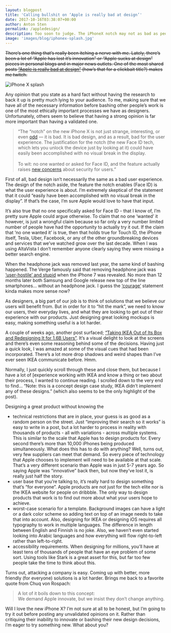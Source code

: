 ```yaml
---
layout: blogpost
title: 'Calling bullshit on ‘Apple is really bad at design’'
date: 2017-10-16T03:38:07+00:00
author: Anton Sten
permalink: /appledesign/
description: Too soon to judge. The iPhoneX notch may not as bad as people are complaining about.
image: 'images/blog/iphonex-splash.jpg'
---
```

~~There’s one thing that’s really been itching a nerve with me. Lately, there’s been a lot of “Apple has lost it’s innovation” or “Apple sucks at design” pieces in personal blogs and in major news outlets. One of the most shared posts [“Apple is really bad at design”](https://theoutline.com/post/2352/apple-is-really-bad-at-design) (how’s that for a clickbait title?) makes me twitch.~~

![iPhone X splash](/images/blog/iphonex-splash.jpg)

Any opinion that you state as a hard fact without having the research to back it up is pretty much lying to your audience. To me, making sure that we have all of the necessary information before bashing other people’s work is one of the most ethically important processes we have as designers. Unfortunately, others seem to believe that having a strong opinion is far more important than having a validated one.

>“The “notch” on the new iPhone X is not just strange, interesting, or even [odd](https://www.theverge.com/2017/9/14/16306298/apple-iphone-x-screen-notch) — it is bad. It is bad design, and as a result, bad for the user experience. The justification for the notch (the new Face ID tech, which lets you unlock the device just by looking at it) could have easily been accomplished with no visual break in the display.
<br><br>To wit: no one wanted or asked for Face ID, and the feature actually raises [new concerns](https://www.theverge.com/2017/9/12/16298192/apple-iphone-face-id-legal-security-fifth-amendment) about security for users.”

First of all, bad design isn’t necessarily the same as a bad user experience. The design of the notch aside, the feature the notch enables (Face ID) is what the user experience is about. I’m extremely skeptical of the statement that it could “easily have been accomplished with no visual break in the display”. If that’s the case, I’m sure Apple would love to have that input.

It’s also true that no one specifically asked for Face ID - that I know of, I’m pretty sure Apple could argue otherwise. To claim that no one ‘wanted’ it however, is just a wrongful claim because so far only a very number limited number of people have had the opportunity to actually try it out. If the claim that ‘no one wanted it’ is true, then that holds true for Touch ID, the iPhone itself, Tesla, Uber, Facebook, or any of the other groundbreaking devices and services that we’ve watched grow over the last decade. When I was using AltaVista I don’t remember anyone clearly saying they were missing a better search engine.

When the headphone jack was removed last year, the same kind of bashing happened. The Verge famously said that removing headphone jack was [‘user-hostile’ and stupid](https://www.theverge.com/circuitbreaker/2016/6/21/11991302/iphone-no-headphone-jack-user-hostile-stupid) when the iPhone 7 was revealed. No more than 12 months later both Samsung and Google release new top of the line smartphones… without an headphone jack. I guess the [‘courage’](https://www.youtube.com/watch?v=KeNILrYX6fI) statement kinda makes more sense now?

As designers, a big part of our job is to think of solutions that we believe our users will benefit from. But in order for it to “hit the mark”, we need to know our users, their everyday lives, and what they are looking to get out of their experience with our products. Just designing great looking mockups is easy, making something useful is a lot harder.

A couple of weeks ago, another post surfaced; [“Taking IKEA Out of Its Box and Redesigning It for 1.6B Users”](https://uxplanet.org/taking-ikea-out-of-its-box-and-redesigning-it-for-1-6b-users-e13e0f2abd94). It’s a visual delight to look at the screens and there’s even some reasoning behind some of the decisions. Having just a quick look, I was amazed at some of the visual cues that had been incorporated. There’s a lot more drop shadows and weird shapes than I’ve ever seen IKEA communicate before. Hmm.

Normally, I just quickly scroll through these and close them, but because I have a lot of [experience working with IKEA and know a thing or two about their process, I wanted to continue reading. I scrolled down to the very end to find… “Note: this is a concept design case study, IKEA didn’t implement any of these designs.” (which also seems to be the only highlight of the post).

Designing a great product without knowing the
- technical restrictions that are in place, your guess is as good as a random person on the street. Just “improving their search so it works” is easy to write in a post, but a lot harder to process in reality with thousands of products - all with variations - across multiple systems. This is similar to the scale that Apple has to design products for. Every second there’s more than 10,000 iPhones being produced simultaneously. What does this has to do with anything? Well, turns out, very few suppliers can meet that demand. So every piece of technology that Apple chooses to implement will need to be available at that scale. That’s a very different scenario than Apple was in just 5-7 years ago. So saying Apple was “innovative” back then, but now they’ve lost it, is really just half the story.
- user base that you’re talking to, it’s really hard to design something that’s “for everyone”. Apple products are not just for the tech elite nor is the IKEA website for people on dribbble. The only way to design products that work is to find out more about what your users hope to achieve.
- worst-case scenario for a template. Background images can have a light or a dark color scheme so adding text on top of an image needs to take that into account. Also, designing for IKEA or designing iOS requires all typography to work in multiple languages. The difference in length between English and Finnish is no joke. Also, we haven’t even started looking into Arabic languages and how everything will flow right-to-left rather than left-to-right.
- accessibility requirements. When designing for millions, you’ll have at least tens of thousands of people that have an eye problem of some sort. Using tools like Stark is a great asset for this, but far too few people take the time to think about this.

Turns out, attacking a company is easy. Coming up with better, more friendly (for everyone) solutions is a lot harder. Brings me back to a favorite quote from Chuq von Rospach:

>A lot of it boils down to this concept:
<br>We demand Apple innovate, but we insist they don’t change anything.

Will I love the new iPhone X? I’m not sure at all to be honest, but I’m going to try it out before posting any unvalidated opinions on it. Rather than critiquing their inability to innovate or bashing their new design decisions, I’m eager to try something new. What about you?
